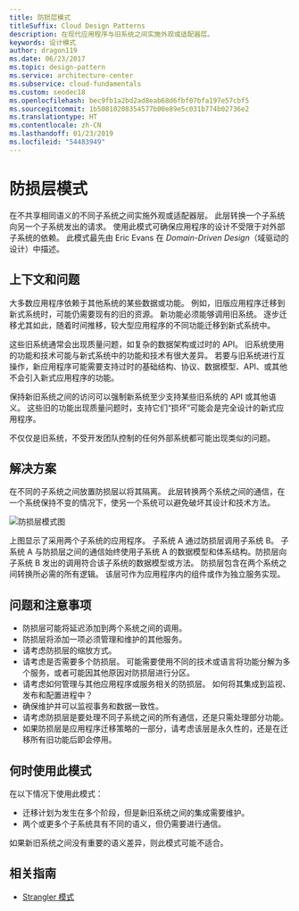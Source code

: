 ```yaml
---
title: 防损层模式
titleSuffix: Cloud Design Patterns
description: 在现代应用程序与旧系统之间实施外观或适配器层。
keywords: 设计模式
author: dragon119
ms.date: 06/23/2017
ms.topic: design-pattern
ms.service: architecture-center
ms.subservice: cloud-fundamentals
ms.custom: seodec18
ms.openlocfilehash: bec9fb1a2bd2ad8eab68d6fbf07bfa197e57cbf5
ms.sourcegitcommit: 1b50810208354577b00e89e5c031b774b02736e2
ms.translationtype: HT
ms.contentlocale: zh-CN
ms.lasthandoff: 01/23/2019
ms.locfileid: "54483949"
---
```

# <a name="anti-corruption-layer-pattern"></a>防损层模式

在不共享相同语义的不同子系统之间实施外观或适配器层。 此层转换一个子系统向另一个子系统发出的请求。 使用此模式可确保应用程序的设计不受限于对外部子系统的依赖。 此模式最先由 Eric Evans 在 *Domain-Driven Design*（域驱动的设计）中描述。

## <a name="context-and-problem"></a>上下文和问题

大多数应用程序依赖于其他系统的某些数据或功能。 例如，旧版应用程序迁移到新式系统时，可能仍需要现有的旧的资源。 新功能必须能够调用旧系统。 逐步迁移尤其如此，随着时间推移，较大型应用程序的不同功能迁移到新式系统中。

这些旧系统通常会出现质量问题，如复杂的数据架构或过时的 API。 旧系统使用的功能和技术可能与新式系统中的功能和技术有很大差异。 若要与旧系统进行互操作，新应用程序可能需要支持过时的基础结构、协议、数据模型、API、或其他不会引入新式应用程序的功能。

保持新旧系统之间的访问可以强制新系统至少支持某些旧系统的 API 或其他语义。 这些旧的功能出现质量问题时，支持它们“损坏”可能会是完全设计的新式应用程序。

不仅仅是旧系统，不受开发团队控制的任何外部系统都可能出现类似的问题。

## <a name="solution"></a>解决方案

在不同的子系统之间放置防损层以将其隔离。 此层转换两个系统之间的通信，在一个系统保持不变的情况下，使另一个系统可以避免破坏其设计和技术方法。

![防损层模式图](./_images/anti-corruption-layer.png)

上图显示了采用两个子系统的应用程序。 子系统 A 通过防损层调用子系统 B。 子系统 A 与防损层之间的通信始终使用子系统 A 的数据模型和体系结构。防损层向子系统 B 发出的调用符合该子系统的数据模型或方法。 防损层包含在两个系统之间转换所必需的所有逻辑。 该层可作为应用程序内的组件或作为独立服务实现。

## <a name="issues-and-considerations"></a>问题和注意事项

- 防损层可能将延迟添加到两个系统之间的调用。
- 防损层将添加一项必须管理和维护的其他服务。
- 请考虑防损层的缩放方式。
- 请考虑是否需要多个防损层。 可能需要使用不同的技术或语言将功能分解为多个服务，或者可能因其他原因对防损层进行分区。
- 请考虑如何管理与其他应用程序或服务相关的防损层。 如何将其集成到监视、发布和配置进程中？
- 确保维护并可以监视事务和数据一致性。
- 请考虑防损层是要处理不同子系统之间的所有通信，还是只需处理部分功能。
- 如果防损层是应用程序迁移策略的一部分，请考虑该层是永久性的，还是在迁移所有旧功能后即会停用。

## <a name="when-to-use-this-pattern"></a>何时使用此模式

在以下情况下使用此模式：

- 迁移计划为发生在多个阶段，但是新旧系统之间的集成需要维护。
- 两个或更多个子系统具有不同的语义，但仍需要进行通信。

如果新旧系统之间没有重要的语义差异，则此模式可能不适合。

## <a name="related-guidance"></a>相关指南

- [Strangler 模式](./strangler.md)
